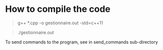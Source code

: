 # How to compile the code 

> g++ *.cpp -o gestionnaire.out -std=c++11

> ./gestionnaire.out

To send commands to the program, see in send_commands sub-directory
